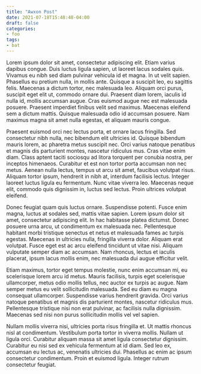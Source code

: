 ```yaml
---
title: "Awxon Post"
date: 2021-07-18T15:48:48-04:00
draft: false
categories: 
- foo
tags:
- bat
---
```


Lorem ipsum dolor sit amet, consectetur adipiscing elit. Etiam varius dapibus congue. Duis luctus ligula sapien, ut laoreet lacus sodales quis. Vivamus eu nibh sed diam pulvinar vehicula id et magna. In ut velit sapien. Phasellus eu pretium nulla, in mollis ante. Quisque a suscipit leo, eu sagittis felis. Maecenas a dictum tortor, nec malesuada leo. Aliquam orci purus, suscipit eget elit ut, commodo ornare dui. Praesent diam lorem, iaculis id nulla id, mollis accumsan augue. Cras euismod augue nec est malesuada posuere. Praesent imperdiet finibus velit sed maximus. Maecenas eleifend sem a dictum mattis. Quisque malesuada odio id accumsan posuere. Nam maximus magna sit amet nulla egestas, et aliquam mauris congue.

Praesent euismod orci nec lectus porta, et ornare lacus fringilla. Sed consectetur nibh nulla, nec bibendum elit ultricies id. Quisque bibendum mauris lorem, ac pharetra metus suscipit nec. Orci varius natoque penatibus et magnis dis parturient montes, nascetur ridiculus mus. Cras vitae enim diam. Class aptent taciti sociosqu ad litora torquent per conubia nostra, per inceptos himenaeos. Curabitur et est non tortor porta accumsan non nec metus. Aenean nulla lectus, tempus ut arcu sit amet, faucibus volutpat risus. Aliquam tortor ipsum, hendrerit in nibh at, interdum facilisis lectus. Integer laoreet luctus ligula eu fermentum. Nunc vitae viverra leo. Maecenas neque elit, commodo quis dignissim in, luctus sed lectus. Proin ultrices volutpat eleifend.

Donec feugiat quam quis luctus ornare. Suspendisse potenti. Fusce enim magna, luctus at sodales sed, mattis vitae sapien. Lorem ipsum dolor sit amet, consectetur adipiscing elit. In hac habitasse platea dictumst. Donec posuere urna arcu, ut condimentum ex malesuada nec. Pellentesque habitant morbi tristique senectus et netus et malesuada fames ac turpis egestas. Maecenas in ultricies nulla, fringilla viverra dolor. Aliquam erat volutpat. Fusce eget est ac arcu eleifend tincidunt ut vitae nisi. Aliquam vulputate semper diam ac accumsan. Nam rhoncus, lectus et iaculis placerat, ipsum lacus mollis enim, nec malesuada dui augue efficitur velit.

Etiam maximus, tortor eget tempus molestie, nunc enim accumsan mi, eu scelerisque lorem arcu id metus. Mauris facilisis, turpis eget scelerisque ullamcorper, metus odio mollis tellus, nec auctor ex turpis ac augue. Nam semper metus eu velit sollicitudin malesuada. Sed eu diam eu magna consequat ullamcorper. Suspendisse varius hendrerit gravida. Orci varius natoque penatibus et magnis dis parturient montes, nascetur ridiculus mus. Pellentesque tristique nisi non erat pulvinar, ac facilisis nulla dignissim. Maecenas sed nisi non purus sollicitudin mollis vel vel sapien.

Nullam mollis viverra nisi, ultricies porta risus fringilla et. Ut mattis rhoncus nisl at condimentum. Vestibulum porta tortor in viverra mollis. Nullam ut ligula orci. Curabitur aliquam massa sit amet ligula consectetur dignissim. Curabitur eu nisi sed ex vehicula fermentum at id diam. Sed leo ex, accumsan eu lectus ac, venenatis ultricies dui. Phasellus ac enim ac ipsum consectetur condimentum. Proin et euismod ligula. Integer rutrum consectetur feugiat.